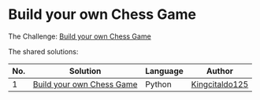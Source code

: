 # Build your own Chess Game

The Challenge: [Build your own Chess Game](https://codingchallenges.fyi/challenges/challenge-chess/)

The shared solutions:

| No. |                             Solution                                   | Language |                     Author                           |
|-----|------------------------------------------------------------------------|----------|------------------------------------------------------|
| 1   | [Build your own Chess Game](https://github.com/Kingcitaldo125/PyChess) |  Python  | [Kingcitaldo125](https://github.com/Kingcitaldo125/) |
